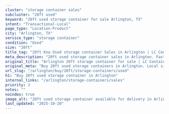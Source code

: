 ```yaml
---
cluster: "storage container sales"
subcluster: "20ft used"
keyword: "20ft used storage container for sale Arlington, TX"
intent: "Transactional-Local"
page_type: "Location-Product"
city: "Arlington, TX"
service_type: "storage container"
condition: "Used"
size: "20ft"
title_tag: "20ft Kna Used storage container Sales in Arlington | LC Container"
meta_description: "20ft used storage container sales in Arlington. Fast delivery, competitive pricing. Serving storage containers area. Quote ID: GIJ. Call (214) 524-4168 for your free quote today."
original_title: "Arlington 20ft storage container for sale | LC Container"
original_meta: "Buy 20ft used storage containers in Arlington. Local since 2003. New & used inventory. Fast delivery. Get your free quote — call (214) 524-4168 today."
url_slug: "/arlington/buy/20ft/storage-containers/used"
h1: "Buy 20ft used storage container in Arlington"
internal_links: "/arlington/storage-containers/sales"
priority: 3
notes: ""
noindex: true
image_alt: "20ft used storage container available for delivery in Arlington"
last_updated: "2025-10-20"
---
```


<!-- TODO: Add unique city/inventory copy, images, and internal links here. -->
